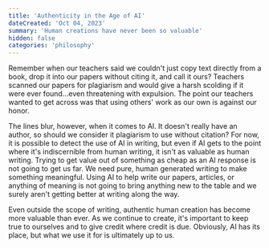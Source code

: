 ```yaml
---
title: 'Authenticity in the Age of AI'
dateCreated: 'Oct 04, 2023'
summary: 'Human creations have never been so valuable'
hidden: false
categories: 'philosophy'
---
```


Remember when our teachers said we couldn't just copy text directly from a book, drop it into our papers without citing it, and call it ours? Teachers scanned our papers for plagiarism and would give a harsh scolding if it were ever found...even threatening with expulsion. The point our teachers wanted to get across was that using others' work as our own is against our honor.

The lines blur, however, when it comes to AI. It doesn't really have an author, so should we consider it plagiarism to use without citation? For now, it is possible to detect the use of AI in writing, but even if AI gets to the point where it's indiscernible from human writing, it isn't as valuable as human writing. Trying to get value out of something as cheap as an AI response is not going to get us far. We need pure, human generated writing to make something meaningful. Using AI to help write our papers, articles, or anything of meaning is not going to bring anything new to the table and we surely aren't getting better at writing along the way.

Even outside the scope of writing, authentic human creation has become more valuable than ever. As we continue to create, it's important to keep true to ourselves and to give credit where credit is due. Obviously, AI has its place, but what we use it for is ultimately up to us.
